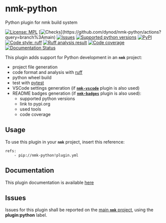 # nmk-python
Python plugin for nmk build system

<!-- NMK-BADGES-BEGIN -->
[![License: MPL](https://img.shields.io/github/license/dynod/nmk-python?color=green)](https://github.com/dynod/nmk-python/blob/main/LICENSE)
[![Checks](https://img.shields.io/github/actions/workflow/status/dynod/nmk-python/build.yml?branch=main&label=build%20%26%20u.t.)](https://github.com/dynod/nmk-python/actions?query=branch%3Amain)
[![Issues](https://img.shields.io/github/issues-search/dynod/nmk?label=issues&query=is%3Aopen+is%3Aissue+label%3Aplugin%3Apython)](https://github.com/dynod/nmk/issues?q=is%3Aopen+is%3Aissue+label%3Aplugin%3Apython)
[![Supported python versions](https://img.shields.io/badge/python-3.9%20--%203.12-blue)](https://www.python.org/)
[![PyPI](https://img.shields.io/pypi/v/nmk-python)](https://pypi.org/project/nmk-python/)
[![Code style: ruff](https://img.shields.io/badge/code%20style-ruff-000000.svg)](https://astral.sh/ruff)
[![Ruff analysis result](https://img.shields.io/badge/ruff-0-green)](https://astral.sh/ruff)
[![Code coverage](https://img.shields.io/codecov/c/github/dynod/nmk-python)](https://app.codecov.io/gh/dynod/nmk-python)
[![Documentation Status](https://readthedocs.org/projects/nmk-python/badge/?version=stable)](https://nmk-python.readthedocs.io/)
<!-- NMK-BADGES-END -->

This plugin adds support for Python development in an **`nmk`** project:
* project file generation
* code format and analysis with [ruff](https://astral.sh/ruff)
* python wheel build
* test with [pytest](https://pytest.org)
* VSCode settings generation (if [**`nmk-vscode`**](https://github.com/dynod/nmk-vscode) plugin is also used)
* README badges generation (if [**`nmk-badges`**](https://github.com/dynod/nmk-badges) plugin is also used):
    * supported python versions
    * link to pypi.org
    * used tools
    * code coverage

## Usage

To use this plugin in your **`nmk`** project, insert this reference:
```
refs:
    - pip://nmk-python!plugin.yml
```

## Documentation

This plugin documentation is available [here](https://nmk-python.readthedocs.io/)

## Issues

Issues for this plugin shall be reported on the [main  **`nmk`** project](https://github.com/dynod/nmk/issues), using the **plugin:python** label.
